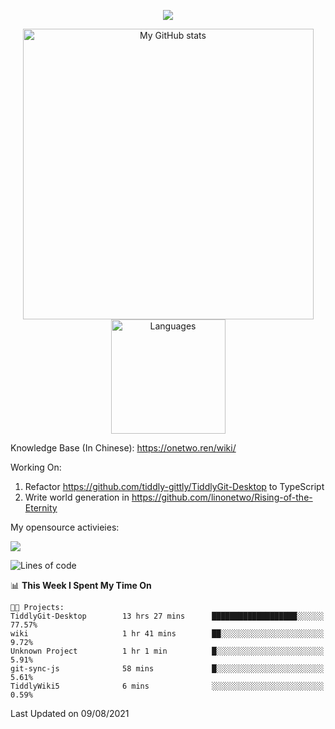 <a href="https://github.com/linonetwo">
    <p align="center">
        <img src="https://github-profile-trophy.vercel.app/?username=linonetwo&column=7&theme=onedark"/>
    </p>
</a>
<a align="center" href="https://github.com/linonetwo">
  <p align="center">
    <img src="https://github-readme-stats.vercel.app/api?username=linonetwo&show_icons=true&count_private=true" alt="My GitHub stats" width="465"/>
    <img src="https://github-readme-stats.vercel.app/api/top-langs/?username=linonetwo&layout=compact&langs_count=10" alt="Languages" height="183">
  </p>
</a>

Knowledge Base (In Chinese): https://onetwo.ren/wiki/

Working On: 

1. Refactor https://github.com/tiddly-gittly/TiddlyGit-Desktop to TypeScript
1. Write world generation in https://github.com/linonetwo/Rising-of-the-Eternity

My opensource activieies:

![](https://visitor-badge.glitch.me/badge?page_id=linonetwo.linonetwo)

<!--START_SECTION:waka-->
![Lines of code](https://img.shields.io/badge/From%20Hello%20World%20I%27ve%20Written-2.5%20million%20lines%20of%20code-blue)

📊 **This Week I Spent My Time On** 

```text
🐱‍💻 Projects: 
TiddlyGit-Desktop        13 hrs 27 mins      ███████████████████░░░░░░   77.57% 
wiki                     1 hr 41 mins        ██░░░░░░░░░░░░░░░░░░░░░░░   9.72% 
Unknown Project          1 hr 1 min          █░░░░░░░░░░░░░░░░░░░░░░░░   5.91% 
git-sync-js              58 mins             █░░░░░░░░░░░░░░░░░░░░░░░░   5.61% 
TiddlyWiki5              6 mins              ░░░░░░░░░░░░░░░░░░░░░░░░░   0.59%

```


 Last Updated on 09/08/2021
<!--END_SECTION:waka-->
